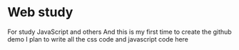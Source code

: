 # Web study
For study JavaScript and others
And this is my first time to create the github demo
I plan to write all the css code and javascript code here
